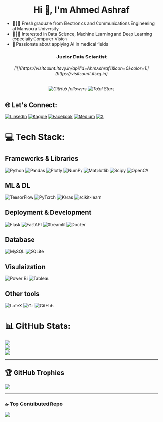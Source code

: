 # <h1 align="center">Hi 👋, I'm Ahmed Ashraf </h1>


- 👨🏻‍🎓 Fresh graduate from Electronics and Communications Engineering at Mansoura University <br>
- 👨🏻‍💻 Interested in Data Science, Machine Learning and Deep Learning especially Computer Vision<br>
- 💬 Passionate about applying AI in medical fields

<h3 align="center">Junior Data Scientist</h3>
<h6 align="center">  
  [![](https://visitcount.itsvg.in/api?id=AhmAshraf1&icon=0&color=1)](https://visitcount.itsvg.in)</h6>
 <h6 align="center"> <img alt="GitHub followers" src="https://img.shields.io/github/followers/AhmAshraf1?label=Followers&style=social"> <img src="https://img.shields.io/github/stars/AhmAshraf1?label=Stars" alt="Total Stars">
</h6>

## 🌐 Let's Connect:
[![LinkedIn](https://img.shields.io/badge/LinkedIn-%230077B5.svg?logo=linkedin&style=for-the-badge&logoColor=white)](https://linkedin.com/in/ahm-ashraf)
[![Kaggle](https://img.shields.io/badge/Kaggle-%2320BEFF.svg?logo=Kaggle&style=for-the-badge&logoColor=white)](https://www.kaggle.com/ahmedashrafhelmi)
[![Facebook](https://img.shields.io/badge/Facebook-%231877F2.svg?logo=Facebook&style=for-the-badge&logoColor=white)](https://facebook.com/Ahm.Ashraf1)
[![Medium](https://img.shields.io/badge/Medium-12100E?logo=medium&style=for-the-badge&logoColor=white)](https://medium.com/@ahmedhelmy387)
[![X](https://img.shields.io/badge/X-black.svg?logo=X&style=for-the-badge&logoColor=white)](https://x.com/HELMY73166987)


# 💻 Tech Stack:

## Frameworks & Libraries
![Python](https://img.shields.io/badge/python-3670A0?style=for-the-badge&logo=python&logoColor=ffdd54)   ![Pandas](https://img.shields.io/badge/pandas-%23150458.svg?style=for-the-badge&logo=pandas&logoColor=white) ![Plotly](https://img.shields.io/badge/Plotly-%233F4F75.svg?style=for-the-badge&logo=plotly&logoColor=white)  ![NumPy](https://img.shields.io/badge/numpy-%23013243.svg?style=for-the-badge&logo=numpy&logoColor=white) ![Matplotlib](https://img.shields.io/badge/Matplotlib-%23ffffff.svg?style=for-the-badge&logo=Matplotlib&logoColor=black)  ![Scipy](https://img.shields.io/badge/SciPy-%230C55A5.svg?style=for-the-badge&logo=scipy&logoColor=%white) ![OpenCV](https://img.shields.io/badge/opencv-%23white.svg?style=for-the-badge&logo=opencv&logoColor=white)

## ML & DL
![TensorFlow](https://img.shields.io/badge/TensorFlow-%23FF6F00.svg?style=for-the-badge&logo=TensorFlow&logoColor=white) ![PyTorch](https://img.shields.io/badge/PyTorch-%23EE4C2C.svg?style=for-the-badge&logo=PyTorch&logoColor=white) ![Keras](https://img.shields.io/badge/Keras-%23D00000.svg?style=for-the-badge&logo=Keras&logoColor=white) ![scikit-learn](https://img.shields.io/badge/scikit--learn-%23F7931E.svg?style=for-the-badge&logo=scikit-learn&logoColor=white)
## Deployment & Development
 ![Flask](https://img.shields.io/badge/flask-%23000.svg?style=for-the-badge&logo=flask&logoColor=white) ![FastAPI](https://img.shields.io/badge/FastAPI-005571?style=for-the-badge&logo=fastapi)
![Streamlit](https://img.shields.io/badge/Streamlit-FF4B4B?style=for-the-badge&logo=streamlit&logoColor=white)
 ![Docker](https://img.shields.io/badge/docker-%230db7ed.svg?style=for-the-badge&logo=docker&logoColor=white) 
## Database
![MySQL](https://img.shields.io/badge/mysql-4479A1.svg?style=for-the-badge&logo=mysql&logoColor=white) ![SQLite](https://img.shields.io/badge/sqlite-%2307405e.svg?style=for-the-badge&logo=sqlite&logoColor=white)

## Visulaization
![Power Bi](https://img.shields.io/badge/power_bi-F2C811?style=for-the-badge&logo=powerbi&logoColor=black)
![Tableau](https://img.shields.io/badge/Tableau-E97627?style=for-the-badge&logo=Tableau&logoColor=white)

## Other tools
![LaTeX](https://img.shields.io/badge/latex-%23008080.svg?style=for-the-badge&logo=latex&logoColor=white) ![Git](https://img.shields.io/badge/git-%23F05033.svg?style=for-the-badge&logo=git&logoColor=white) ![GitHub](https://img.shields.io/badge/github-%23121011.svg?style=for-the-badge&logo=github&logoColor=white)


# 📊 GitHub Stats:
![](https://github-readme-stats.vercel.app/api?username=AhmAshraf1&theme=dark&hide_border=false&include_all_commits=false&count_private=false)<br/>
![](https://github-readme-streak-stats.herokuapp.com/?user=AhmAshraf1&theme=dark&hide_border=false)<br/>
![](https://github-readme-stats.vercel.app/api/top-langs/?username=AhmAshraf1&theme=dark&hide_border=false&include_all_commits=false&count_private=false&layout=compact)

---
## 🏆 GitHub Trophies
![](https://github-profile-trophy.vercel.app/?username=AhmAshraf1&theme=transparent&no-frame=false&no-bg=false&margin-w=4)

---
### 🔝 Top Contributed Repo
![](https://github-contributor-stats.vercel.app/api?username=AhmAshraf1&limit=5&theme=transparent&combine_all_yearly_contributions=true)

